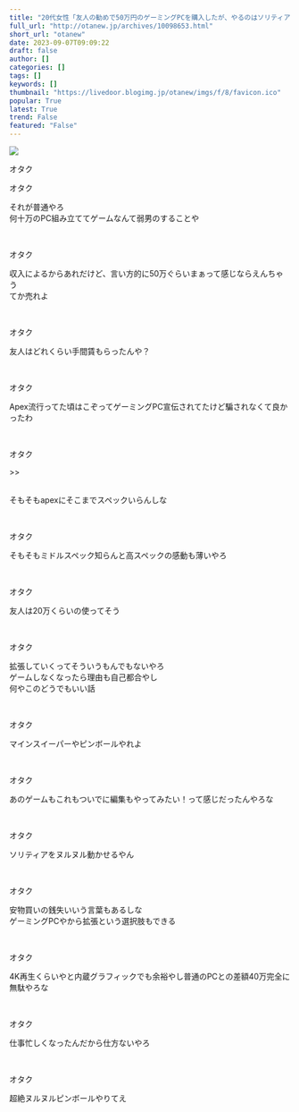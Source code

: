 ```yaml
---
title: "20代女性「友人の勧めで50万円のゲーミングPCを購入したが、やるのはソリティアくらいです…」"
full_url: "http://otanew.jp/archives/10098653.html"
short_url: "otanew"
date: 2023-09-07T09:09:22
draft: false
author: []
categories: []
tags: []
keywords: []
thumbnail: "https://livedoor.blogimg.jp/otanew/imgs/f/8/favicon.ico"
popular: True
latest: True
trend: False
featured: "False"
---
```


![](https://livedoor.blogimg.jp/otanew/imgs/f/8/favicon.ico)

<div><p class="t_h"> <p> オタク</p> </p><p class="t_h"> <p> オタク</p> </p> <p class="t_b"> それが普通やろ <br> 何十万のPC組み立ててゲームなんて弱男のすることや </p><br> <p class="t_h"> <p> オタク</p> </p> <p class="t_b"> 収入によるからあれだけど、言い方的に50万ぐらいまぁって感じならえんちゃう <br> てか売れよ </p><br> <p class="t_h"> <p> オタク</p> </p> <p class="t_b"> 友人はどれくらい手間賃もらったんや？ </p><br> <p class="t_h"> <p> オタク</p> </p> <p class="t_b"> Apex流行ってた頃はこぞってゲーミングPC宣伝されてたけど騙されなくて良かったわ </p><br> <p class="t_h t_i"> <p> オタク</p> </p> <p class="t_b t_i"> <p>>></p> <br> そもそもapexにそこまでスペックいらんしな </p><br> <p class="t_h"> <p> オタク</p> </p> <p class="t_b"> そもそもミドルスペック知らんと高スペックの感動も薄いやろ </p><br> <p class="t_h"> <p> オタク</p> </p> <p class="t_b"> 友人は20万くらいの使ってそう </p><br> <p class="t_h"> <p> オタク</p> </p> <p class="t_b"> 拡張していくってそういうもんでもないやろ <br> ゲームしなくなったら理由も自己都合やし <br> 何やこのどうでもいい話 </p><br> <p class="t_h"> <p> オタク</p> </p> <p class="t_b"> マインスイーパーやピンボールやれよ </p><br> <p class="t_h"> <p> オタク</p> </p> <p class="t_b"> あのゲームもこれもついでに編集もやってみたい！って感じだったんやろな </p><br> <p class="t_h"> <p> オタク</p> </p> <p class="t_b"> ソリティアをヌルヌル動かせるやん </p><br> <p class="t_h"> <p> オタク</p> </p> <p class="t_b"> 安物買いの銭失いいう言葉もあるしな <br> ゲーミングPCやから拡張という選択肢もできる </p><br> <p class="t_h"> <p> オタク</p> </p> <p class="t_b"> 4K再生くらいやと内蔵グラフィックでも余裕やし普通のPCとの差額40万完全に無駄やろな </p><br> <p class="t_h"> <p> オタク</p> </p> <p class="t_b"> 仕事忙しくなったんだから仕方ないやろ </p><br> <p class="t_h"> <p> オタク</p> </p> <p class="t_b"> 超絶ヌルヌルピンボールやりてえ </p><br> </div>